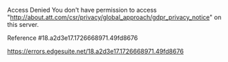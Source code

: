 Access Denied
You don't have permission to access "http://about.att.com/csr/privacy/global_approach/gdpr_privacy_notice" on this server.

Reference #18.a2d3e17.1726668971.49fd8676

https://errors.edgesuite.net/18.a2d3e17.1726668971.49fd8676